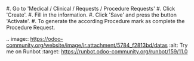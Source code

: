 #. Go to 'Medical / Clinical / Requests / Procedure Requests'
#. Click 'Create'.
#. Fill in the information.
#. Click 'Save' and press the button 'Activate'.
#. To generate the according Procedure mark as complete the Procedure Request.

.. image:: https://odoo-community.org/website/image/ir.attachment/5784_f2813bd/datas
   :alt: Try me on Runbot
   :target: https://runbot.odoo-community.org/runbot/159/11.0
